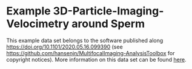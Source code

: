 # Example 3D-Particle-Imaging-Velocimetry around Sperm
This example data set belongs to the software published along https://doi.org/10.1101/2020.05.16.099390 (see https://github.com/hansenjn/MultifocalImaging-AnalysisToolbox for copyright notices).
More information on this data set can be found [here](https://github.com/hansenjn/MultifocalImaging-AnalysisToolbox/blob/master/Matlab%20scripts/).